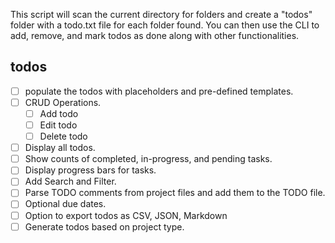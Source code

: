 This script will scan the current directory for folders and create a "todos" folder with a todo.txt file for each folder found. You can then use the CLI to add, remove, and mark todos as done along with other functionalities.



## todos

- [ ] populate the todos with placeholders and pre-defined templates.
- [ ] CRUD Operations.
    - [ ] Add todo
    - [ ] Edit todo
    - [ ] Delete todo
- [ ] Display all todos.
- [ ] Show counts of completed, in-progress, and pending tasks.
- [ ] Display progress bars for tasks.
- [ ] Add Search and Filter.
- [ ] Parse TODO comments from project files and add them to the TODO file.
- [ ] Optional due dates.
- [ ] Option to export todos as CSV, JSON, Markdown
- [ ] Generate todos based on project type.
